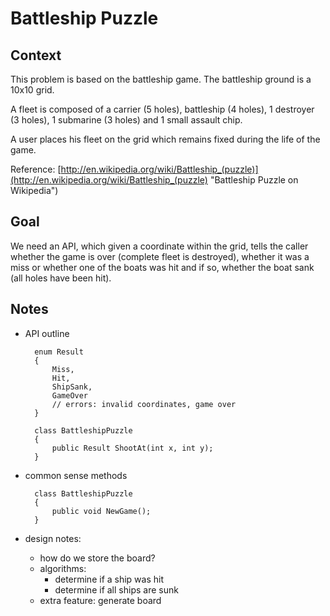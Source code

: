 Battleship Puzzle
=================

Context
-------
This problem is based on the battleship game. The battleship ground is a 10x10 grid.

A fleet is composed of a carrier (5 holes), battleship (4 holes), 1 destroyer (3 holes), 1 submarine (3 holes) and 1 small assault chip.

A user places his fleet on the grid which remains fixed during the life of the game.

Reference: [http://en.wikipedia.org/wiki/Battleship_(puzzle)](http://en.wikipedia.org/wiki/Battleship_(puzzle) "Battleship Puzzle on Wikipedia")
 
Goal
----
We need an API, which given a coordinate within the grid, tells the caller whether the game is over (complete fleet is destroyed), whether it was a miss or whether one of the boats was hit and if so, whether the boat sank (all holes have been hit). 

Notes
-----
- API outline

		enum Result
		{
			Miss,
			Hit,
			ShipSank,
			GameOver
			// errors: invalid coordinates, game over
		}
	
		class BattleshipPuzzle
		{
			public Result ShootAt(int x, int y);
		}
	
- common sense methods

		class BattleshipPuzzle
		{
			public void NewGame();
		}

- design notes:
	- how do we store the board?
	- algorithms:
		- determine if a ship was hit
		- determine if all ships are sunk
	- extra feature: generate board

